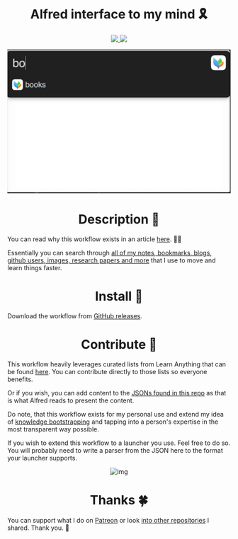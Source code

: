 <h1 align="center">Alfred interface to my mind 🎗</h1>

<div align="center">
<a href="https://www.patreon.com/nikitavoloboev">
		<img src="https://img.shields.io/badge/Say%20Thanks-💗-ff69b4.svg">
	</a>
	<a href="https://github.com/nikitavoloboev/alfred-my-mind/blob/master/LICENSE">
		<img src="https://img.shields.io/pypi/l/pipenv.svg">
	</a>
</div>


<p align="center"><img src="media/demo.gif" alt="img" width="600"></p>

<h1 align="center"> Description 📕</h1>


You can read why this workflow exists in an article [here](https://medium.com/@NikitaVoloboev/opening-up-my-mind-%EF%B8%8F-575c8ece8a24). ✍🏻

Essentially you can search through [all of my notes, bookmarks, blogs, github users, images, research papers and more](https://my.mindnode.com/myLVaRLKytoTYBLshxGzzb75MN9cyGHbQBgaVVPp#809.9,-15.9,1) that I use to move and learn things faster.

<h1 align="center"> Install 💎</h1>

Download the workflow from [GitHub releases](https://github.com/nikitavoloboev/alfred-my-mind/releases/latest).


<h1 align="center"> Contribute 💛</h1>

This workflow heavily leverages curated lists from Learn Anything that can be found [here](https://github.com/learn-anything). You can contribute directly to those lists so everyone benefits. 

Or if you wish, you can add content to the [JSONs found in this repo](https://github.com/nikitavoloboev/alfred-my-mind/tree/master/lists) as that is what Alfred reads to present the content. 

Do note, that this workflow exists for my personal use and extend my idea of [knowledge bootstrapping](https://medium.com/@NikitaVoloboev/knowledge-bootstrapping-36c97e0dee19#.udmp9eotg) and tapping into a person's expertise in the most transparent way possible.

If you wish to extend this workflow to a launcher you use. Feel free to do so. You will probably need to write a parser from the JSON here to the format your launcher supports.

<p align="center"><img src="http://i.imgur.com/4wvJNy6.png" alt="img" width="600"></p>


<h1 align="center"> Thanks 🍀</h1>

You can support what I do on [Patreon](https://www.patreon.com/nikitavoloboev) or look [into other repositories](https://my.mindnode.com/ZKGETDkUaQUsL3q8q9z788CxG84oEHgDiT79GuzX#-191.2,-905.2,2) I shared. Thank you. 💛 